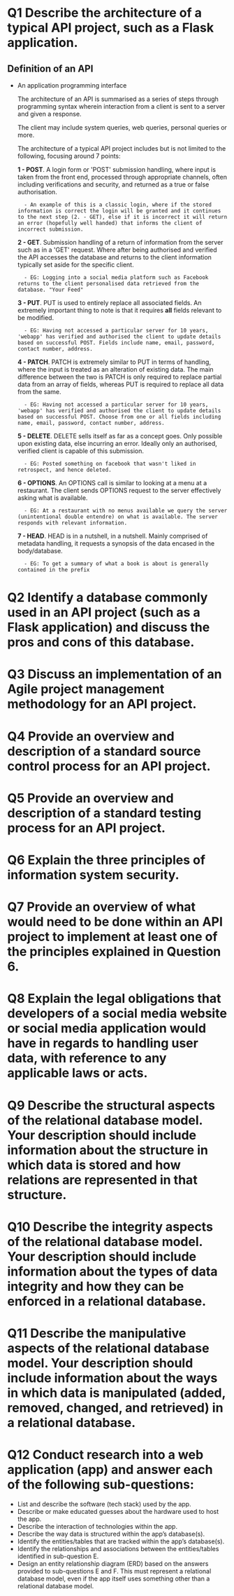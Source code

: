 #  Q1 Describe the architecture of a typical API project, such as a Flask application.

## Definition of an API
- An application programming interface

    The architecture of an API is summarised as a series of steps through programming syntax wherein interaction from a client is sent to a server and given a response. 

    The client may include system queries, web queries, personal queries or more. 

    The architecture of a typical API project includes but is not limited to the following, focusing around 7 points:

    <b>1 - POST</b>. A login form or 'POST' submission handling, where input is taken from the front end, processed through appropriate channels, often including verifications and security, and returned as a true or false authorisation.

        - An example of this is a classic login, where if the stored information is correct the login will be granted and it continues to the next step (2. - GET), else if it is incorrect it will return an error (hopefully well handed) that informs the client of incorrect submission.

    <b>2 - GET</b>. Submission handling of a return of information from the server such as in a 'GET' request. Where after being authorised and verified the API accesses the database and returns to the client information typically set aside for the specific client.

        - EG: Logging into a social media platform such as Facebook returns to the client personalised data retrieved from the database. "Your Feed"

    <b>3 - PUT</b>. PUT is used to entirely replace all associated fields. An extremely important thing to note is that it requires <b>all</b> fields relevant to be modified. 

        - EG: Having not accessed a particular server for 10 years, 'webapp' has verified and authorised the client to update details based on successful POST. Fields include name, email, password, contact number, address. 

    <b>4 - PATCH</b>. PATCH is extremely similar to PUT in terms of handling, where the input is treated as an alteration of existing data. The main difference between the two is PATCH is only required to replace partial data from an array of fields, whereas PUT is required to replace all data from the same. 
        
        - EG: Having not accessed a particular server for 10 years, 'webapp' has verified and authorised the client to update details based on successful POST. Choose from one or all fields including name, email, password, contact number, address. 

    <b>5 - DELETE</b>. DELETE sells itself as far as a concept goes. 
    Only possible upon existing data, else incurring an error. Ideally only an authorised, verified client is capable of this submission.

        - EG: Posted something on facebook that wasn't liked in retrospect, and hence deleted.

    <b>6 - OPTIONS</b>. An OPTIONS call is similar to looking at a menu at a restaurant. The client sends OPTIONS request to the server effectively asking what is available. 
     
        - EG: At a restaurant with no menus available we query the server (unintentional double entendre) on what is available. The server responds with relevant information.

    <b>7 - HEAD</b>. HEAD is in a nutshell, in a nutshell. Mainly comprised of metadata handling, it requests a synopsis of the data encased in the body/database.

        - EG: To get a summary of what a book is about is generally contained in the prefix





#  Q2 Identify a database commonly used in an API project (such as a Flask application) and discuss the pros and cons of this database.



#  Q3 Discuss an implementation of an Agile project management methodology for an API project.

#  Q4 Provide an overview and description of a standard source control process for an API project.

#  Q5 Provide an overview and description of a standard testing process for an API project.

#  Q6 Explain the three principles of information system security.

#  Q7 Provide an overview of what would need to be done within an API project to implement at least one of the principles explained in Question 6.

#  Q8 Explain the legal obligations that developers of a social media website or social media application would have in regards to handling user data, with reference to any applicable laws or acts.

# Q9 Describe the structural aspects of the relational database model. Your description should include information about the structure in which data is stored and how relations are represented in that structure.

#  Q10 Describe the integrity aspects of the relational database model. Your description should include information about the types of data integrity and how they can be enforced in a relational database.

# Q11 Describe the manipulative aspects of the relational database model. Your description should include information about the ways in which data is manipulated (added, removed, changed, and retrieved) in a relational database.

# Q12 Conduct research into a web application (app) and answer each of the following sub-questions:

   - List and describe the software (tech stack) used by the app. 
   - Describe or make educated guesses about the hardware used to host the app.
   - Describe the interaction of technologies within the app.
   - Describe the way data is structured within the app’s database(s).
   - Identify the entities/tables that are tracked within the app’s database(s).
   - Identify the relationships and associations between the entities/tables identified in sub-question E.
   - Design an entity relationship diagram (ERD) based on the answers provided to sub-questions E and F. This must represent a relational database model, even if the app itself uses something other than a relational database model.

